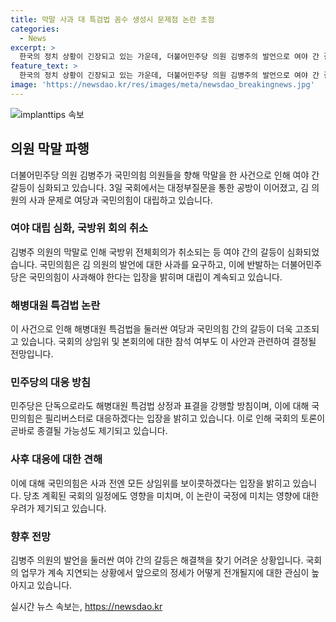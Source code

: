 ```yaml
---
title: 막말 사과 대 특검법 꼼수 생성시 문제점 논란 초점
categories:
  - News
excerpt: >
  한국의 정치 상황이 긴장되고 있는 가운데, 더불어민주당 의원 김병주의 발언으로 여야 간 갈등이 확산되고 있다. 국민의힘은 김 의원의 발언을 비판하며 사과를 요구하고, 민주당은 국민의힘에 대한 비난을 이어가고 있다. 국방위 전체회의 취소와 본회의 불참 등의 상황으로 여야 갈등이 이어지고 있으며, 해병대원 특검법을 둘러싼 강력한 대립이 예상되고 있다. 해당 상황은 민주당과 국민의힘 간의 갈등이 상당히 긴박한 상황으로 발전하고 있으며, 해결책은 아직 뚜렷하지 않은 상황이다.
feature_text: >
  한국의 정치 상황이 긴장되고 있는 가운데, 더불어민주당 의원 김병주의 발언으로 여야 간 갈등이 확산되고 있다. 국민의힘은 김 의원의 발언을 비판하며 사과를 요구하고, 민주당은 국민의힘에 대한 비난을 이어가고 있다. 국방위 전체회의 취소와 본회의 불참 등의 상황으로 여야 갈등이 이어지고 있으며, 해병대원 특검법을 둘러싼 강력한 대립이 예상되고 있다. 해당 상황은 민주당과 국민의힘 간의 갈등이 상당히 긴박한 상황으로 발전하고 있으며, 해결책은 아직 뚜렷하지 않은 상황이다.
image: 'https://newsdao.kr/res/images/meta/newsdao_breakingnews.jpg'
---
```


<p><img src="https://newsdao.kr/res/images/meta/newsdao_breakingnews.jpg" alt="implanttips 속보" /></p>

<h2 data-ke-size="size26">의원 막말 파행</h2>

<p data-ke-size="size16">더불어민주당 의원 김병주가 국민의힘 의원들을 향해 막말을 한 사건으로 인해 여야 간 갈등이 심화되고 있습니다. 3일 국회에서는 대정부질문을 통한 공방이 이어졌고, 김 의원의 사과 문제로 여당과 국민의힘이 대립하고 있습니다.</p>

<h3>여야 대립 심화, 국방위 회의 취소</h3>

<p data-ke-size="size16">김병주 의원의 막말로 인해 국방위 전체회의가 취소되는 등 여야 간의 갈등이 심화되었습니다. 국민의힘은 김 의원의 발언에 대한 사과를 요구하고, 이에 반발하는 더불어민주당은 국민의힘이 사과해야 한다는 입장을 밝히며 대립이 계속되고 있습니다.</p>

<h3>해병대원 특검법 논란</h3>

<p data-ke-size="size16">이 사건으로 인해 해병대원 특검법을 둘러싼 여당과 국민의힘 간의 갈등이 더욱 고조되고 있습니다. 국회의 상임위 및 본회의에 대한 참석 여부도 이 사안과 관련하여 결정될 전망입니다.</p>

<h3>민주당의 대응 방침</h3>

<p data-ke-size="size16">민주당은 단독으로라도 해병대원 특검법 상정과 표결을 강행할 방침이며, 이에 대해 국민의힘은 필리버스터로 대응하겠다는 입장을 밝히고 있습니다. 이로 인해 국회의 토론이 곧바로 종결될 가능성도 제기되고 있습니다.</p>

<h3>사후 대응에 대한 견해</h3>

<p data-ke-size="size16">이에 대해 국민의힘은 사과 전엔 모든 상임위를 보이콧하겠다는 입장을 밝히고 있습니다. 당초 계획된 국회의 일정에도 영향을 미치며, 이 논란이 국정에 미치는 영향에 대한 우려가 제기되고 있습니다.</p>

<h3>향후 전망</h3>

<p data-ke-size="size16">김병주 의원의 발언을 둘러싼 여야 간의 갈등은 해결책을 찾기 어려운 상황입니다. 국회의 업무가 계속 지연되는 상황에서 앞으로의 정세가 어떻게 전개될지에 대한 관심이 높아지고 있습니다.</p>
실시간 뉴스 속보는, <a href="https://newsdao.kr" rel="dofollow">https://newsdao.kr</a>


